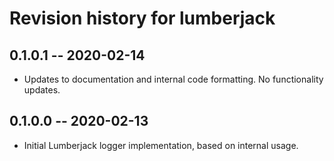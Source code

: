 # Revision history for lumberjack

## 0.1.0.1 -- 2020-02-14

* Updates to documentation and internal code formatting.  No functionality updates.

## 0.1.0.0 -- 2020-02-13

* Initial Lumberjack logger implementation, based on internal usage.
